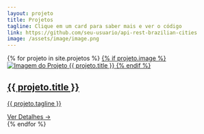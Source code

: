```yaml
---
layout: projeto 
title: Projetos
tagline: Clique em um card para saber mais e ver o código
link: https://github.com/seu-usuario/api-rest-brazilian-cities 
image: /assets/image/image.png 
---
```

<link rel="stylesheet" href="{{ '/assets/css/project.css' | relative_url }}"> 

<div class="project-list">
  {% for projeto in site.projetos %}
  <a href="{{ projeto.url | relative_url }}" class="project-card">
    {% if projeto.image %}
      <img src="{{ projeto.image | relative_url }}" alt="Imagem do Projeto {{ projeto.title }}"> 
    {% endif %}
    <div class="card-content">
      <h2>{{ projeto.title }}</h2>
      <p>{{ projeto.tagline }}</p>
      <span class="read-more">Ver Detalhes →</span>
    </div>
  </a>
  {% endfor %}
</div>